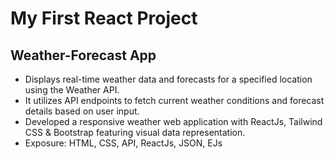 # My First React Project

## Weather-Forecast App
- Displays real-time weather data and forecasts for a specified location using the Weather API.
- It utilizes API endpoints to fetch current weather conditions and forecast details based on user input.
- Developed a responsive weather web application with ReactJs, Tailwind CSS & Bootstrap featuring visual data representation.
- Exposure: HTML, CSS, API, ReactJs, JSON, EJs
